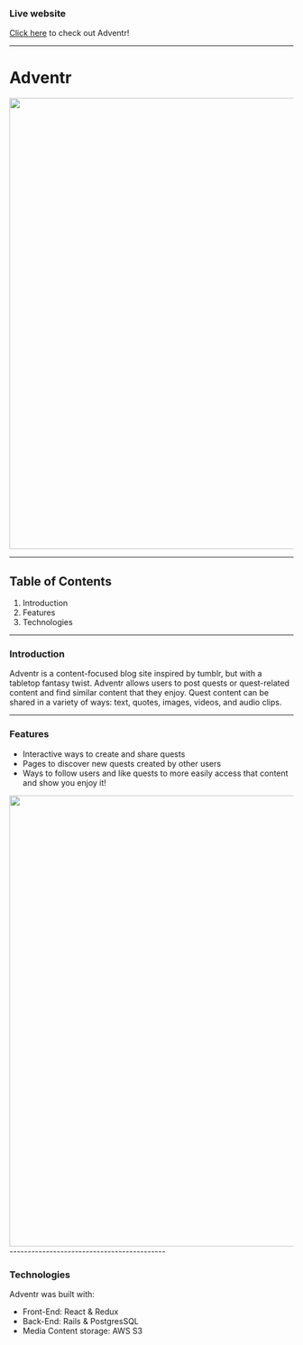 ### Live website

[Click here](https://adventr-app.herokuapp.com/#/) to check out Adventr!

-------------------------------------------

# Adventr
<img src="./app/assets/images/gifs/splash.png" width=800 height=auto>

-------------------------------------------

## Table of Contents
1. Introduction
2. Features
3. Technologies

-------------------------------------------

### Introduction
Adventr is a content-focused blog site inspired by tumblr, but with a tabletop fantasy twist. Adventr allows users to post quests or quest-related content and find similar content that they enjoy. Quest content can be shared in a variety of ways: text, quotes, images, videos, and audio clips.

-------------------------------------------

### Features

* Interactive ways to create and share quests
* Pages to discover new quests created by other users
* Ways to follow users and like quests to more easily access that content and show you enjoy it!


<img src="./app/assets/images/gifs/new-quest-create.gif" width=800 height=auto>
-------------------------------------------

### Technologies

Adventr was built with:
* Front-End: React & Redux
* Back-End: Rails & PostgresSQL
* Media Content storage: AWS S3

